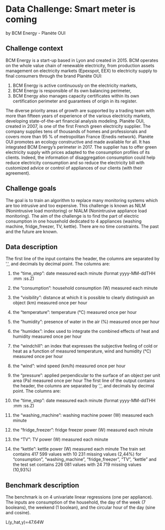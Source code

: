 # Data Challenge: Smart meter is coming
by BCM Energy - Planète OUI

## Challenge context

BCM Energy is a start-up based in Lyon and created in 2015. BCM operates on the whole value chain of renewable electricity, from production assets management on electricity markets (Epexspot, EEX) to electricity supply to final consumers through the brand Planète OUI:

1. BCM Energy is active continuously on the electricity markets,
2. BCM Energy is responsible of its own balancing perimeter,
3. BCM Energy also manages capacity certificates within its own certification perimeter and guarantees of origin in its register.

The diverse priority areas of growth are supported by a trading team with more than fifteen years of experience of the various electricity markets, developing state-of-the-art financial analysis modeling. Planète OUI, created in 2007, is one of the first French green electricity supplier. The company supplies tens of thousands of homes and professionals and covers more than 95 % of metropolitan France (Enedis network). Planète OUI promotes an ecology constructive and made available for all. It has integrated BCM Energy’s perimeter in 2017. The supplier has to offer green electricity supply with prices adapted to the consumption profiles of its clients. Indeed, the information of disaggregation consumption could help reduce electricity consumption and so reduce the electricity bill with customized advice or control of appliances of our clients (with their agreement).

## Challenge goals

The goal is to train an algorithm to replace many monitoring systems which are too intrusive and too expensive. This challenge is known as NILM (Nonintrusive load monitoring) or NIALM (Nonintrusive appliance load monitoring). The aim of the challenge is to find the part of electric consumption in one household dedicated to 4 appliances (washing machine, fridge_freezer, TV, kettle). There are no time constraints. The past and the future are known.

## Data description

The first line of the input contains the header, the columns are separated by ',', and decimals by decimal point. The columns are:

1. the “time_step”: date measured each minute (format yyyy-MM-ddTHH :mm :ss.Z)
2. the “consumption”: household consumption (W) measured each minute
3. the “visibility”: distance at which it is possible to clearly distinguish an object (km) measured once per hour
4. the “temperature”: temperature (°C) measured once per hour
5. the “humidity”: presence of water in the air (%) measured once per hour
6. the “humidex”: index used to integrate the combined effects of heat and humidity measured once per hour
7. the “windchill”: an index that expresses the subjective feeling of cold or heat as a function of measured temperature, wind and humidity (°C) measured once per hour
8. the “wind”: wind speed (km/h) measured once per hour
9. the “pressure”: applied perpendicular to the surface of an object per unit area (Pa) measured once per hour
The first line of the output contains the header, the columns are separated by ',', and decimals by decimal point. The columns are:

1. the “time_step”: date measured each minute (format yyyy-MM-ddTHH :mm :ss.Z)
2. the “washing_machine”: washing machine power (W) measured each minute
3. the “fridge_freezer”: fridge freezer power (W) measured each minute
4. the “TV”: TV power (W) measured each minute
5. the “kettle”: kettle power (W) measured each minute
The train set contains 417 599 values with 10 231 missing values (2,44%) for “consumption”, “washing_machine”, “fridge_freezer”, “TV”, “kettle” and the test set contains 226 081 values with 24 719 missing values (10,93%)

## Benchmark description

The benchmark is on 4 univariate linear regressions (one per appliance). The inputs are consumption of the household, the day of the week (7 booleans), the weekend (1 boolean), and the circular hour of the day (sine and cosine).

L(y_hat,y)=47.64W